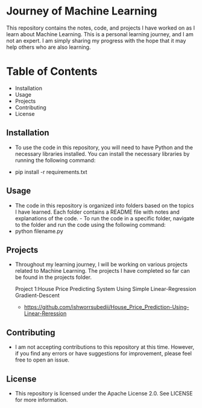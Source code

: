 # Journey of Machine Learning

This repository contains the notes, code, and projects I have worked on as I learn about Machine Learning. This is a personal learning journey, and I am not an expert. I am simply sharing my progress with the hope that it may help others who are also learning.

# Table of Contents
- Installation
- Usage
- Projects
- Contributing
- License
## Installation

- To use the code in this repository, you will need to have Python and the necessary libraries installed. You can install the necessary libraries by running the following command:


- pip install -r requirements.txt

## Usage

- The code in this repository is organized into folders based on the topics I have learned. Each folder contains a README file with notes and explanations of the code. - To run the code in a specific folder, navigate to the folder and run the code using the following command:
- python filename.py

## Projects

- Throughout my learning journey, I will be working on various projects related to Machine Learning. The projects I have completed so far can be found in the projects    folder.

  Project 1:House Price Predicting System Using Simple Linear-Regression Gradient-Descent 
  - https://github.com/ishworrsubedii/House_Price_Prediction-Using-Linear-Reression  
  

## Contributing
- I am not accepting contributions to this repository at this time. However, if you find any errors or have suggestions for improvement, please feel free to open an      issue.

## License
- This repository is licensed under the Apache License 2.0. See LICENSE for more information.

